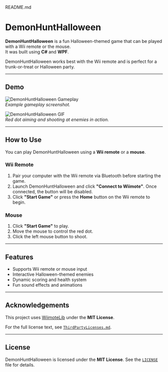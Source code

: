README.md

# DemonHuntHalloween

**DemonHuntHalloween** is a fun Halloween-themed game that can be played with a Wii remote or the mouse.  
It was built using **C#** and **WPF**.  

DemonHuntHalloween works best with the Wii remote and is perfect for a trunk-or-treat or Halloween party.

---

## Demo

![DemonHuntHalloween Gameplay](Assets/demo_screenshot.png)  
*Example gameplay screenshot.*

![DemonHuntHalloween GIF](Assets/demo_animation.gif)  
*Red dot aiming and shooting at enemies in action.*

---

## How to Use

You can play DemonHuntHalloween using a **Wii remote** or a **mouse**.

### Wii Remote

1. Pair your computer with the Wii remote via Bluetooth before starting the game.  
2. Launch DemonHuntHalloween and click **"Connect to Wiimote"**. Once connected, the button will be disabled.  
3. Click **"Start Game"** or press the **Home** button on the Wii remote to begin.

### Mouse

1. Click **"Start Game"** to play.  
2. Move the mouse to control the red dot.  
3. Click the left mouse button to shoot.

---

## Features

- Supports Wii remote or mouse input  
- Interactive Halloween-themed enemies  
- Dynamic scoring and health system  
- Fun sound effects and animations

---

## Acknowledgements

This project uses [WiimoteLib](https://github.com/BrianPeek/WiimoteLib) under the **MIT License**.  

For the full license text, see [`ThirdPartyLicenses.md`](ThirdPartyLicenses.md).

---

## License

DemonHuntHalloween is licensed under the **MIT License**. See the [`LICENSE`](LICENSE) file for details.
